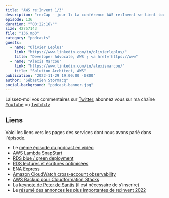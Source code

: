 ```yaml
---
title: "AWS re:Invent 1/3"
description: "re:Cap - jour 1: La conférence AWS re:Invent se tient tous les ans à Las Vegas. Cette année plus de 50000 clients et partenaires sont réunis pour apprendre et échanger leurs expériences dans le cloud AWS. Dans ce podcast, je reviens avec mes invités sur le sprincipales annonces faites pendant les deux premières journées de conférence. On y parle du cold start des fonctions Lambda, de déployement blue/green pour des bases de données, de ENA express pour donner 25Gbs de bande passante réseau et d'autres choses encore."
episode: 136
duration: "“00:22:16\""
size: 42757143
file: "136.mp3"
category: "podcasts"
guests:
  - name: "Olivier Leplus"
    link: "https://www.linkedin.com/in/olivierleplus/"
    title: "Developer Advocate, AWS ; <a href='https://www"
  - name: "Alexis Marcou"
    link: "https://www.linkedin.com/in/alexismarcou/"
    title: "Solution Architect, AWS"
publication: "2022-11-29 19:00:00 -0800"
author: "Sébastien Stormacq"
social-background: "podcast-banner.jpg"
---
```


Laissez-moi vos commentaires sur [Twitter](https://twitter.com/sebsto), abonnez vous sur ma chaîne [YouTube](https://www.youtube.com/sebsto) ou [Twitch.tv](https://www.twitch.tv/sebAWS)

## Liens

Voici les liens vers les pages des services dont nous avons parlé dans l'épisode.

- Le [même épisode du podcast en vidéo](https://www.youtube.com/watch?v=_VQR4Bl-9xk)
- [AWS Lambda SnapStart](https://aws.amazon.com/blogs/aws/new-accelerate-your-lambda-functions-with-lambda-snapstart/)
- [RDS blue / green deployment](https://aws.amazon.com/blogs/aws/new-fully-managed-blue-green-deployments-in-amazon-aurora-and-amazon-rds/)
- [RDS lectures et écritures optimisées](https://aws.amazon.com/blogs/aws/new-amazon-rds-optimized-reads-and-optimized-writes/)
- [ENA Express](https://aws.amazon.com/blogs/aws/new-ena-express-improved-network-latency-and-per-flow-performance-on-ec2/)
- [Amazon CloudWatch cross-account observability](https://aws.amazon.com/blogs/aws/new-amazon-cloudwatch-cross-account-observability/)
- [AWS Backup pour Cloudformation Stacks](https://aws.amazon.com/blogs/aws/new-for-aws-backup-protect-and-restore-your-cloudformation-stacks/)
- La [keynote de Peter de Santis](https://reinvent.awsevents.com/on-demand/?from=home-ondemand) (il est nécessaire de s'inscrire)
- Le [résumé des annonces les plus importantes de re:Invent 2022](https://aws.amazon.com/blogs/aws/top-announcements-of-aws-reinvent-2022/)